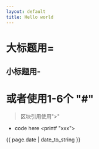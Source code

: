 ```yaml
---
layout: default
title: Hello world
---
```

大标题用=
==========================
小标题用-
--------------------------

# 或者使用1-6个 "#"

> 区块引用使用">"

* code here
		<printf "xxx">

<p>{{ page.date | date_to_string }}</p>
